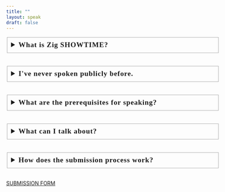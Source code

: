 ```yaml
---
title: ""
layout: speak
draft: false
---
```

<style type="text/css">
	#logo {
      display: flex;
      flex-direction: column;
      justify-content: center;
      align-items: center;
      transform: scale(0.5);
    }
	#question-container {
	  min-width: 60vw;
	  max-width: min(90vw, 500px);
	}

  #question-container p {
    text-transform: none;
  }

	details {
	    font-family: sans-serif;
	    font-size: 1.5rem;
	    border-radius: 4px;
	    padding: .5em .5em 0;
	    margin-bottom: 2rem;
	}

	summary {
	    cursor: pointer;
	    font-family: 'Press Start 2P', cursive;
	    line-height: 1.4rem;
	    font-weight: bold;
	    margin: -.5em -.5em 0;
	    padding: .5em;
	    border: 1px solid #aaa;
	    font-size: 1.2rem;
	    letter-spacing: 1px;
	    /* Works on Chrome, but not Firefox.
	       SHAMEFUL DISPLAY.       
	    display: flex;
	    flex-direction: row-reverse;
	    justify-content: space-between;
	    align-items: center;
	    */
	}

	details[open] {
	    padding: .5em;
	    color: white;
	}

	details[open] summary {
	    border-bottom: 1px solid #aaa;
	    margin-bottom: .5em;
	}

	details > summary::-webkit-details-marker {
	  display: none;
	}

	details a {
	  color: #FFFF54;
	}
</style>
<div id="question-container">
    <details>
      <summary>What is Zig SHOWTIME?</summary>
      <p>
        Zig SHOWTIME is a live-streamed show that airs on Twitch where (mostly) 
        members of the Zig community present on a topic and take questions from
        the viewers.     
      </p>
    </details>
    <details>
      <summary>I've never spoken publicly before.</summary>
      Don't worry, we accept first-time speakers and if you point out that you might
      need help, we'll be happy to support you. As of now we've aired more than 30 episodes
      and for a few of the speakers that was the first time they spoke publicly.
    </details>
    <details>
      <summary>What are the prerequisites for speaking?</summary>
      <p>
        To be a speaker first of all you need to have a pair of headphones an a decent 
        microphone. The need for a good mic is self-evident, while the need for headphones
        (earbuds or any non-speaker device) is because during the Q&A part of your talk you
        will need to hear the question being posed to you without producing audio feedback
        and the usual noises that you can find in company meetings.
      </p>
      <p>
        While not strictly mandatory, it's also recommended to have a webcam of some sort (some 
        speakers have already used their phones for that purpose in the past) so that the public
        can see your face, especially during the Q&A. If you don't want to share your face, or
        you don't have a webcam, we can definitely find an alternative solution.
      </p>
      <p>
        Finally, you will probably share slides or some code. For that you will need a connection
        that can support that video stream. As of now, we're using 
        <a href="https://share.zig.show/">https://share.zig.show/</a>.
      </p>
    </details>
    <details>
      <summary>What can I talk about?</summary>
      <p>
        Clearly Zig SHOWTIME focuses on talks around Zig, but we're also open to talks about topics that
        are adjacent to Zig, like {systems, embedded, low-level} programming, WebAssembly, just to name 
        a few. If it's something that's worth knowing for a member of the Zig community, we want to hear about it.
      </p>
      <p>
        As for Zig-specific topics, we are interested in learning about your Zig project, be it a game,
        an application, a library, or even a PR that you sent to the main project. On top of that we also
        don't mind talks that explain some of the basics, like stack vs heap, how manual memory management 
        works, etc.
      </p>
      <p>
        There's also room for other less-conventional topics or formats (e.g. livecoding).
        I only ask that you try to package your talk in a 20-minute sesson (30 at most).
        If you want to tackle a problem that requires more time, please break it down into two
        separate talks. We love returning speakers, while &mdash; as you can imagine &mdash; 
        people's attention spans are farily narrow, especially when watching content on a screen.
      </p>
    </details>
    <details>
      <summary>How does the submission process work?</summary>
      <p>
        Fill the form linked at the bottom of this page. I will get in 
        contact with you to schedule your talk as soon as I can.
      </p>
      <p>
        The show doesn't air always at the same time. We change it depending on the needs of the speakers.
      </p>
    </details>
  </div>
  <div style="margin-top: 25px"></div>
  <a class="cf button" target="_blank" href="https://forms.gle/umLuHc8y2coqjaqAA">SUBMISSION FORM</a>
